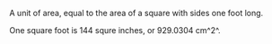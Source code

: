 A unit of area, equal to the area of a square with sides one foot long.

One square foot is 144 squre inches, or 929.0304 cm^2^.
